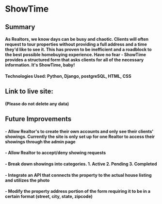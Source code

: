 # ShowTime

## Summary

#### As Realtors, we know days can be busy and chaotic. Clients will often request to tour properties without providing a full address and a time they'd like to see it. This has proven to be inefficient and a roadblock to the best possible homebuying experience. Have no fear - ShowTime provides a structured form that asks clients for all of the necessary information. It's ShowTime, baby!

#### Technologies Used: Python, Django, postgreSQL, HTML, CSS

## Link to live site: 

#### (Please do not delete any data) 

## Future Improvements

#### - Allow Realtor's to create their own accounts and only see their clients' showings. Currently the site is only set up for one Realtor to access their showings through the admin page

#### - Allow Realtor to accept/deny showing requests

#### - Break down showings into categories. 1. Active 2. Pending 3. Completed

#### - Integrate an API that connects the property to the actual house listing and utilizes the photo

#### - Modify the property address portion of the form requiring it to be in a certain format (street, city, state, zipcode)